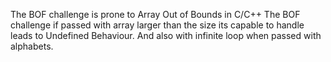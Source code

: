 The BOF challenge is prone to Array Out of Bounds in C/C++ 
The BOF challenge if passed with array larger than the size its capable to handle leads to Undefined Behaviour. And also with infinite loop when passed with
alphabets.

